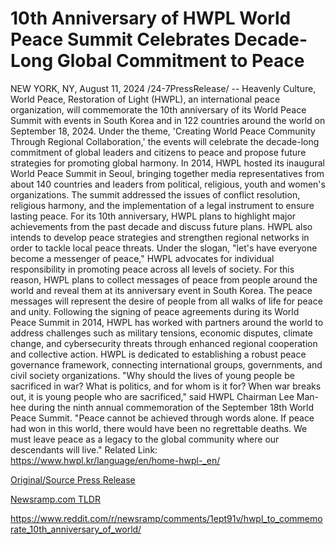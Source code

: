 # 10th Anniversary of HWPL World Peace Summit Celebrates Decade-Long Global Commitment to Peace

NEW YORK, NY, August 11, 2024 /24-7PressRelease/ -- Heavenly Culture, World Peace, Restoration of Light (HWPL), an international peace organization, will commemorate the 10th anniversary of its World Peace Summit with events in South Korea and in 122 countries around the world on September 18, 2024. Under the theme, 'Creating World Peace Community Through Regional Collaboration,' the events will celebrate the decade-long commitment of global leaders and citizens to peace and propose future strategies for promoting global harmony.  In 2014, HWPL hosted its inaugural World Peace Summit in Seoul, bringing together media representatives from about 140 countries and leaders from political, religious, youth and women's organizations. The summit addressed the issues of conflict resolution, religious harmony, and the implementation of a legal instrument to ensure lasting peace.  For its 10th anniversary, HWPL plans to highlight major achievements from the past decade and discuss future plans. HWPL also intends to develop peace strategies and strengthen regional networks in order to tackle local peace threats.   Under the slogan, "let's have everyone become a messenger of peace," HWPL advocates for individual responsibility in promoting peace across all levels of society. For this reason, HWPL plans to collect messages of peace from people around the world and reveal them at its anniversary event in South Korea. The peace messages will represent the desire of people from all walks of life for peace and unity.  Following the signing of peace agreements during its World Peace Summit in 2014, HWPL has worked with partners around the world to address challenges such as military tensions, economic disputes, climate change, and cybersecurity threats through enhanced regional cooperation and collective action. HWPL is dedicated to establishing a robust peace governance framework, connecting international groups, governments, and civil society organizations.   "Why should the lives of young people be sacrificed in war? What is politics, and for whom is it for? When war breaks out, it is young people who are sacrificed," said HWPL Chairman Lee Man-hee during the ninth annual commemoration of the September 18th World Peace Summit. "Peace cannot be achieved through words alone. If peace had won in this world, there would have been no regrettable deaths. We must leave peace as a legacy to the global community where our descendants will live."  Related Link: https://www.hwpl.kr/language/en/home-hwpl-_en/ 

[Original/Source Press Release](https://www.24-7pressrelease.com/press-release/513306/10th-anniversary-of-hwpl-world-peace-summit-celebrates-decade-long-global-commitment-to-peace)
                    

[Newsramp.com TLDR](None) 

https://www.reddit.com/r/newsramp/comments/1ept91v/hwpl_to_commemorate_10th_anniversary_of_world/